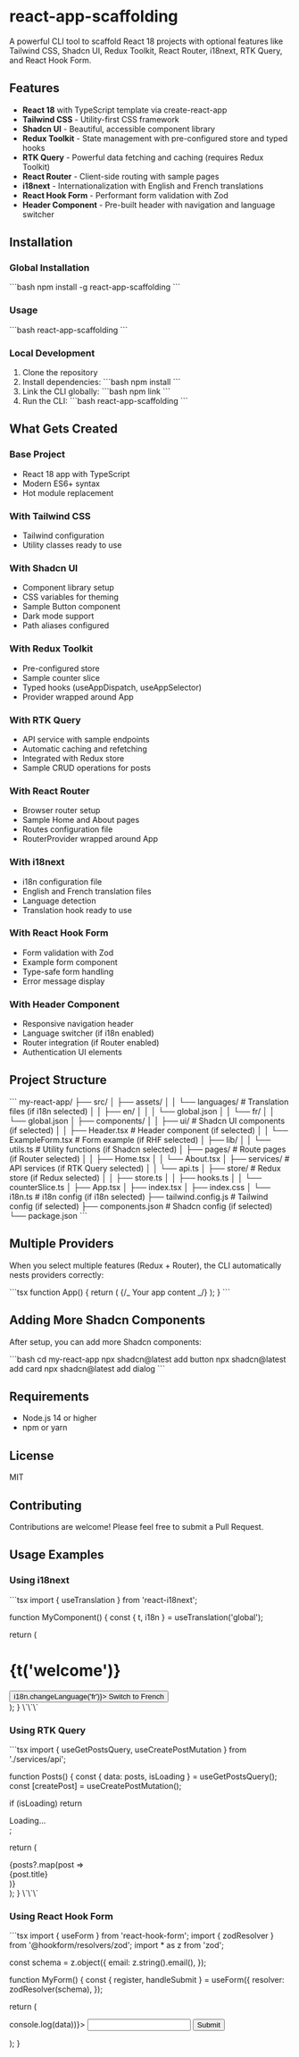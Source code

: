 # react-app-scaffolding

A powerful CLI tool to scaffold React 18 projects with optional features like Tailwind CSS, Shadcn UI, Redux Toolkit, React Router, i18next, RTK Query, and React Hook Form.

## Features

- **React 18** with TypeScript template via create-react-app
- **Tailwind CSS** - Utility-first CSS framework
- **Shadcn UI** - Beautiful, accessible component library
- **Redux Toolkit** - State management with pre-configured store and typed hooks
- **RTK Query** - Powerful data fetching and caching (requires Redux Toolkit)
- **React Router** - Client-side routing with sample pages
- **i18next** - Internationalization with English and French translations
- **React Hook Form** - Performant form validation with Zod
- **Header Component** - Pre-built header with navigation and language switcher

## Installation

### Global Installation

\`\`\`bash
npm install -g react-app-scaffolding
\`\`\`

### Usage

\`\`\`bash
react-app-scaffolding
\`\`\`

### Local Development

1. Clone the repository
2. Install dependencies:
   \`\`\`bash
   npm install
   \`\`\`
3. Link the CLI globally:
   \`\`\`bash
   npm link
   \`\`\`
4. Run the CLI:
   \`\`\`bash
   react-app-scaffolding
   \`\`\`

## What Gets Created

### Base Project

- React 18 app with TypeScript
- Modern ES6+ syntax
- Hot module replacement

### With Tailwind CSS

- Tailwind configuration
- Utility classes ready to use

### With Shadcn UI

- Component library setup
- CSS variables for theming
- Sample Button component
- Dark mode support
- Path aliases configured

### With Redux Toolkit

- Pre-configured store
- Sample counter slice
- Typed hooks (useAppDispatch, useAppSelector)
- Provider wrapped around App

### With RTK Query

- API service with sample endpoints
- Automatic caching and refetching
- Integrated with Redux store
- Sample CRUD operations for posts

### With React Router

- Browser router setup
- Sample Home and About pages
- Routes configuration file
- RouterProvider wrapped around App

### With i18next

- i18n configuration file
- English and French translation files
- Language detection
- Translation hook ready to use

### With React Hook Form

- Form validation with Zod
- Example form component
- Type-safe form handling
- Error message display

### With Header Component

- Responsive navigation header
- Language switcher (if i18n enabled)
- Router integration (if Router enabled)
- Authentication UI elements

## Project Structure

\`\`\`
my-react-app/
├── src/
│ ├── assets/
│ │ └── languages/ # Translation files (if i18n selected)
│ │ ├── en/
│ │ │ └── global.json
│ │ └── fr/
│ │ └── global.json
│ ├── components/
│ │ ├── ui/ # Shadcn UI components (if selected)
│ │ ├── Header.tsx # Header component (if selected)
│ │ └── ExampleForm.tsx # Form example (if RHF selected)
│ ├── lib/
│ │ └── utils.ts # Utility functions (if Shadcn selected)
│ ├── pages/ # Route pages (if Router selected)
│ │ ├── Home.tsx
│ │ └── About.tsx
│ ├── services/ # API services (if RTK Query selected)
│ │ └── api.ts
│ ├── store/ # Redux store (if Redux selected)
│ │ ├── store.ts
│ │ ├── hooks.ts
│ │ └── counterSlice.ts
│ ├── App.tsx
│ ├── index.tsx
│ ├── index.css
│ └── i18n.ts # i18n config (if i18n selected)
├── tailwind.config.js # Tailwind config (if selected)
├── components.json # Shadcn config (if selected)
└── package.json
\`\`\`

## Multiple Providers

When you select multiple features (Redux + Router), the CLI automatically nests providers correctly:

\`\`\`tsx
function App() {
return (
<Provider store={store}>
<RouterProvider router={router}>
{/_ Your app content _/}
</RouterProvider>
</Provider>
);
}
\`\`\`

## Adding More Shadcn Components

After setup, you can add more Shadcn components:

\`\`\`bash
cd my-react-app
npx shadcn@latest add button
npx shadcn@latest add card
npx shadcn@latest add dialog
\`\`\`

## Requirements

- Node.js 14 or higher
- npm or yarn

## License

MIT

## Contributing

Contributions are welcome! Please feel free to submit a Pull Request.

## Usage Examples

### Using i18next

\`\`\`tsx
import { useTranslation } from 'react-i18next';

function MyComponent() {
const { t, i18n } = useTranslation('global');

return (

<div>
<h1>{t('welcome')}</h1>
<button onClick={() => i18n.changeLanguage('fr')}>
Switch to French
</button>
</div>
);
}
\`\`\`

### Using RTK Query

\`\`\`tsx
import { useGetPostsQuery, useCreatePostMutation } from './services/api';

function Posts() {
const { data: posts, isLoading } = useGetPostsQuery();
const [createPost] = useCreatePostMutation();

if (isLoading) return <div>Loading...</div>;

return (

<div>
{posts?.map(post => <div key={post.id}>{post.title}</div>)}
</div>
);
}
\`\`\`

### Using React Hook Form

\`\`\`tsx
import { useForm } from 'react-hook-form';
import { zodResolver } from '@hookform/resolvers/zod';
import \* as z from 'zod';

const schema = z.object({
email: z.string().email(),
});

function MyForm() {
const { register, handleSubmit } = useForm({
resolver: zodResolver(schema),
});

return (

<form onSubmit={handleSubmit(data => console.log(data))}>
<input {...register('email')} />
<button type="submit">Submit</button>
</form>
);
}
